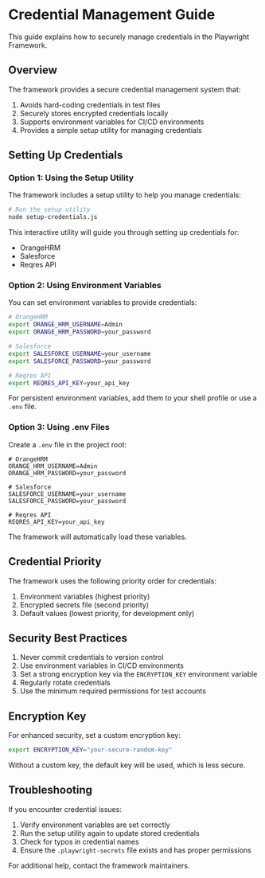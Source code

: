 <!-- Source: /Users/mzahirudeen/playwright-framework-dev/docs/CREDENTIALS.md -->

# Credential Management Guide

This guide explains how to securely manage credentials in the Playwright Framework.

## Overview

The framework provides a secure credential management system that:

1. Avoids hard-coding credentials in test files
2. Securely stores encrypted credentials locally
3. Supports environment variables for CI/CD environments
4. Provides a simple setup utility for managing credentials

## Setting Up Credentials

### Option 1: Using the Setup Utility

The framework includes a setup utility to help you manage credentials:

```bash
# Run the setup utility
node setup-credentials.js
```

This interactive utility will guide you through setting up credentials for:
- OrangeHRM
- Salesforce
- Reqres API

### Option 2: Using Environment Variables

You can set environment variables to provide credentials:

```bash
# OrangeHRM
export ORANGE_HRM_USERNAME=Admin
export ORANGE_HRM_PASSWORD=your_password

# Salesforce
export SALESFORCE_USERNAME=your_username
export SALESFORCE_PASSWORD=your_password

# Reqres API
export REQRES_API_KEY=your_api_key
```

For persistent environment variables, add them to your shell profile or use a `.env` file.

### Option 3: Using .env Files

Create a `.env` file in the project root:

```
# OrangeHRM
ORANGE_HRM_USERNAME=Admin
ORANGE_HRM_PASSWORD=your_password

# Salesforce
SALESFORCE_USERNAME=your_username
SALESFORCE_PASSWORD=your_password

# Reqres API
REQRES_API_KEY=your_api_key
```

The framework will automatically load these variables.

## Credential Priority

The framework uses the following priority order for credentials:

1. Environment variables (highest priority)
2. Encrypted secrets file (second priority)
3. Default values (lowest priority, for development only)

## Security Best Practices

1. Never commit credentials to version control
2. Use environment variables in CI/CD environments
3. Set a strong encryption key via the `ENCRYPTION_KEY` environment variable
4. Regularly rotate credentials
5. Use the minimum required permissions for test accounts

## Encryption Key

For enhanced security, set a custom encryption key:

```bash
export ENCRYPTION_KEY="your-secure-random-key"
```

Without a custom key, the default key will be used, which is less secure.

## Troubleshooting

If you encounter credential issues:

1. Verify environment variables are set correctly
2. Run the setup utility again to update stored credentials
3. Check for typos in credential names
4. Ensure the `.playwright-secrets` file exists and has proper permissions

For additional help, contact the framework maintainers.